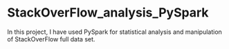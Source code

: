 # StackOverFlow_analysis_PySpark
In this project, I have used PySpark for statistical analysis and manipulation of StackOverFlow full data set.

